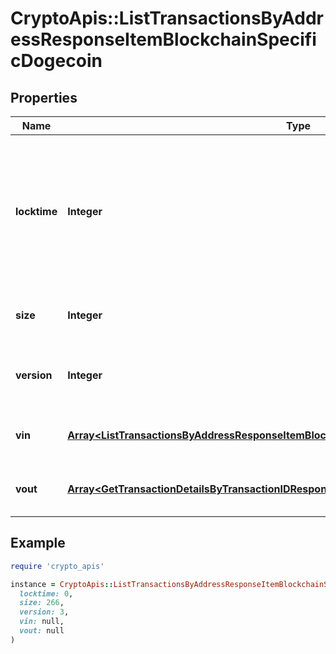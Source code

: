 # CryptoApis::ListTransactionsByAddressResponseItemBlockchainSpecificDogecoin

## Properties

| Name | Type | Description | Notes |
| ---- | ---- | ----------- | ----- |
| **locktime** | **Integer** | Represents the locktime on the transaction on the specific blockchain, i.e. the blockheight at which the transaction is valid. |  |
| **size** | **Integer** | Represents the total size of this transaction. |  |
| **version** | **Integer** | Represents the transaction&#39;s version number. |  |
| **vin** | [**Array&lt;ListTransactionsByAddressResponseItemBlockchainSpecificDogecoinVin&gt;**](ListTransactionsByAddressResponseItemBlockchainSpecificDogecoinVin.md) | Represents the transaction inputs. |  |
| **vout** | [**Array&lt;GetTransactionDetailsByTransactionIDResponseItemBlockchainSpecificDogecoinVout&gt;**](GetTransactionDetailsByTransactionIDResponseItemBlockchainSpecificDogecoinVout.md) | Represents the transaction outputs. |  |

## Example

```ruby
require 'crypto_apis'

instance = CryptoApis::ListTransactionsByAddressResponseItemBlockchainSpecificDogecoin.new(
  locktime: 0,
  size: 266,
  version: 3,
  vin: null,
  vout: null
)
```


